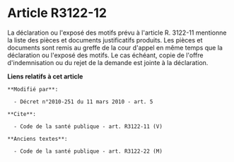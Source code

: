# Article R3122-12

La déclaration ou l'exposé des motifs prévu à l'article R. 3122-11 mentionne la liste des pièces et documents justificatifs
produits. Les pièces et documents sont remis au greffe de la cour d'appel en même temps que la déclaration ou l'exposé des
motifs. Le cas échéant, copie de l'offre d'indemnisation ou du rejet de la demande est jointe à la déclaration.

**Liens relatifs à cet article**

	**Modifié par**:

	  - Décret n°2010-251 du 11 mars 2010 - art. 5

	**Cite**:

	  - Code de la santé publique - art. R3122-11 (V)

	**Anciens textes**:

	  - Code de la santé publique - art. R3122-22 (M)
